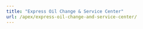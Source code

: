 ```yaml
---
title: "Express Oil Change & Service Center"
url: /apex/express-oil-change-and-service-center/
---
```

